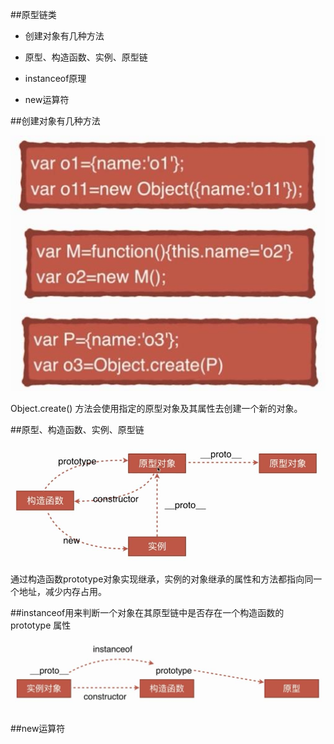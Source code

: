 ##原型链类

- 创建对象有几种方法

- 原型、构造函数、实例、原型链

- instanceof原理

- new运算符




##创建对象有几种方法

![](/assets/360截图20171213202704402.jpg)

Object.create() 方法会使用指定的原型对象及其属性去创建一个新的对象。




##原型、构造函数、实例、原型链

![](/assets/360截图20171213205351951.jpg)

通过构造函数prototype对象实现继承，实例的对象继承的属性和方法都指向同一个地址，减少内存占用。



##instanceof用来判断一个对象在其原型链中是否存在一个构造函数的 prototype 属性

![](/assets/360截图20171213205701928.jpg)




##new运算符







